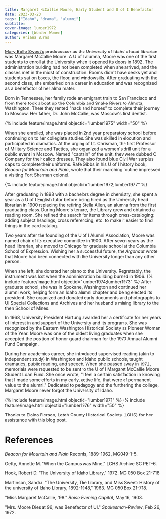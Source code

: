 ```yaml
---
title: Margaret McCallie Moore, Early Student and U of I Benefactor
date: 2023-03-23 
tags: ["Idaho", "drama", "alumni"]
subtitle: 
cover-image: lumber1972
categories: [Wonder Women]
author: Ariana Burns
---
```


[Mary Belle Sweet's](https://harvester.lib.uidaho.edu/posts/2018/03/08/international-womens-day-m-belle-sweet.html) predecessor as the University of Idaho's head librarian was Margaret McCallie Moore. A U of I alumna, Moore was one of the first students to enroll at the University when it opened its doors in 1892. The administration building had not been completed when she arrived, and the classes met in the midst of construction. Rooms didn't have desks yet and students sat on boxes, the floor, and windowsills. After graduating with the second class, she embarked on a career in education and was recognized as a benefactor of her alma mater.

Born in Tennessee, her family rode an emigrant train to San Francisco and from there took a boat up the Columbia and Snake Rivers to Almota, Washington. There they rented "hack and horses" to complete their journey to Moscow. Her father, Dr. John McCallie, was Moscow's first dentist.

{% include feature/image.html objectid="lumber1975" width="50" %}

When she enrolled, she was placed in 2nd year preparatory school before continuing on to her collegiate studies. She was skilled in elocution and participated in dramatics. At the urging of Lt. Chrisman, the first Professor of Military Science and Tactics, she organized a women's drill unit for a public event in Moscow. Named "captain" of the unit, they were dubbed C Company for their calico dresses. They also found blue Civil War surplus caps to complete their uniforms. Rafe Gibbs in his U of I history book, *Beacon for Mountain and Plain*, wrote that their marching routine impressed a visiting Fort Sherman colonel. 

{% include feature/image.html objectid="lumber1972;lumber1977" %}

After graduating in 1898 with a bachelors degree in chemistry, she spent a year as a U of I English tutor before being hired as the University head librarian in 1900 replacing the retiring Stella Allen, an alumna from the first graduating class. During Moore's tenure, the Library grew and obtained a reading room. She refined the search for items through cross-cataloging:  adding subject headings, cross referencing, etc. to make it easier to find things in the card catalog. 

Two years after the founding of the U of I Alumni Association, Moore was named chair of its executive committee in 1900. After seven years as the head librarian, she moved to Chicago for graduate school at the Columbia School of Expression. Wishing her a successful future, the *Argonaut* wrote that Moore had been connected with the University longer than any other person. 

When she left, she donated her piano to the University. Regrettably, the instrument was lost when the administration building burned in 1906.
{% include feature/image.html objectid="lumber1974;lumber1973" %}
After graduate school, she was in Spokane, Washington and continued her alumni work, helping form an Idaho alumni chapter and being elected its president. She organized and donated early documents and photographs to UI Special Collections and Archives and her husband's mining library to the then School of Mines.

In 1968, University President Hartung awarded her a certificate for her years of interest in and support of the University and its programs. She was recognized by the Eastern Washington Historical Society as Pioneer Woman of the Year. Moore was one of the oldest living graduates when she accepted the position of honor guard chairman for the 1970 Annual Alumni Fund Campaign. 

During her academics career, she introduced supervised reading (akin to independent study) in Washington and Idaho public schools, taught dramatics, public reading, and speech. When she passed away in 1972, memorials were requested to be sent to the U of I Margaret McCallie Moore Student Loan Fund. She once wrote, "I feel a certain satisfaction in  knowing that I made some efforts in my early, active life, that were of permanent value to the alumni." Dedicated to pedagogy and the furthering the college, Margaret Moore never forgot the University of Idaho.

{% include feature/image.html objectid="lumber1971" %}
{% include feature/image.html objectid="lumber1976" width="50" %}

Thanks to Elaina Pierson, Latah County Historical Society (LCHS) for her assistance with this blog post.

# References

*Beacon for Mountain and Plain* Records, 1889-1962, MG049-1-5.	

Getty, Annette M. "When the Campus was Mine," LCHS Archive SC PET-6.

Hook, Robert D. "The University of Idaho Library," 1972. MG 050 Box 21-718

Martinson, Sandra. "The University, The Library, and Miss Sweet: History of the university of Idaho Library, 1892-1948," 1963. MG 050 Box 21-718.

"Miss Margaret McCallie, '98." *Boise Evening Capital*, May 16, 1903.

"Mrs. Moore Dies at 96; was Benefactor of UI." *Spokesman-Review*, Feb 26, 1972.
